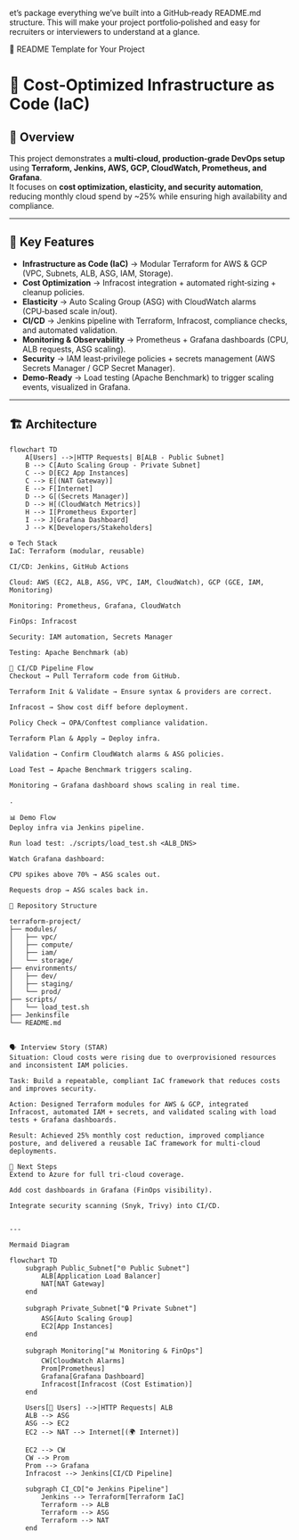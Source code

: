 et’s package everything we’ve built into a GitHub‑ready README.md structure. This will make your project portfolio‑polished and easy for recruiters or interviewers to understand at a glance.

📘 README Template for Your Project
# 🚀 Cost‑Optimized Infrastructure as Code (IaC)

## 📌 Overview
This project demonstrates a **multi‑cloud, production‑grade DevOps setup** using **Terraform, Jenkins, AWS, GCP, CloudWatch, Prometheus, and Grafana**.  
It focuses on **cost optimization, elasticity, and security automation**, reducing monthly cloud spend by ~25% while ensuring high availability and compliance.

---

## 🎯 Key Features
- **Infrastructure as Code (IaC)** → Modular Terraform for AWS & GCP (VPC, Subnets, ALB, ASG, IAM, Storage).
- **Cost Optimization** → Infracost integration + automated right‑sizing + cleanup policies.
- **Elasticity** → Auto Scaling Group (ASG) with CloudWatch alarms (CPU‑based scale in/out).
- **CI/CD** → Jenkins pipeline with Terraform, Infracost, compliance checks, and automated validation.
- **Monitoring & Observability** → Prometheus + Grafana dashboards (CPU, ALB requests, ASG scaling).
- **Security** → IAM least‑privilege policies + secrets management (AWS Secrets Manager / GCP Secret Manager).
- **Demo‑Ready** → Load testing (Apache Benchmark) to trigger scaling events, visualized in Grafana.

---

## 🏗️ Architecture
```mermaid
flowchart TD
    A[Users] -->|HTTP Requests| B[ALB - Public Subnet]
    B --> C[Auto Scaling Group - Private Subnet]
    C --> D[EC2 App Instances]
    C --> E[(NAT Gateway)]
    E --> F[Internet]
    D --> G[(Secrets Manager)]
    D --> H[(CloudWatch Metrics)]
    H --> I[Prometheus Exporter]
    I --> J[Grafana Dashboard]
    J --> K[Developers/Stakeholders]

⚙️ Tech Stack
IaC: Terraform (modular, reusable)

CI/CD: Jenkins, GitHub Actions

Cloud: AWS (EC2, ALB, ASG, VPC, IAM, CloudWatch), GCP (GCE, IAM, Monitoring)

Monitoring: Prometheus, Grafana, CloudWatch

FinOps: Infracost

Security: IAM automation, Secrets Manager

Testing: Apache Benchmark (ab)

🚦 CI/CD Pipeline Flow
Checkout → Pull Terraform code from GitHub.

Terraform Init & Validate → Ensure syntax & providers are correct.

Infracost → Show cost diff before deployment.

Policy Check → OPA/Conftest compliance validation.

Terraform Plan & Apply → Deploy infra.

Validation → Confirm CloudWatch alarms & ASG policies.

Load Test → Apache Benchmark triggers scaling.

Monitoring → Grafana dashboard shows scaling in real time.

.

📊 Demo Flow
Deploy infra via Jenkins pipeline.

Run load test: ./scripts/load_test.sh <ALB_DNS>

Watch Grafana dashboard:

CPU spikes above 70% → ASG scales out.

Requests drop → ASG scales back in.

📂 Repository Structure

terraform-project/
├── modules/
│   ├── vpc/
│   ├── compute/
│   ├── iam/
│   └── storage/
├── environments/
│   ├── dev/
│   ├── staging/
│   └── prod/
├── scripts/
│   └── load_test.sh
├── Jenkinsfile
└── README.md


🗣️ Interview Story (STAR)
Situation: Cloud costs were rising due to overprovisioned resources and inconsistent IAM policies.

Task: Build a repeatable, compliant IaC framework that reduces costs and improves security.

Action: Designed Terraform modules for AWS & GCP, integrated Infracost, automated IAM + secrets, and validated scaling with load tests + Grafana dashboards.

Result: Achieved 25% monthly cost reduction, improved compliance posture, and delivered a reusable IaC framework for multi‑cloud deployments.

🚀 Next Steps
Extend to Azure for full tri‑cloud coverage.

Add cost dashboards in Grafana (FinOps visibility).

Integrate security scanning (Snyk, Trivy) into CI/CD.


---

Mermaid Diagram

flowchart TD
    subgraph Public_Subnet["🌐 Public Subnet"]
        ALB[Application Load Balancer]
        NAT[NAT Gateway]
    end

    subgraph Private_Subnet["🔒 Private Subnet"]
        ASG[Auto Scaling Group]
        EC2[App Instances]
    end

    subgraph Monitoring["📊 Monitoring & FinOps"]
        CW[CloudWatch Alarms]
        Prom[Prometheus]
        Grafana[Grafana Dashboard]
        Infracost[Infracost (Cost Estimation)]
    end

    Users[👥 Users] -->|HTTP Requests| ALB
    ALB --> ASG
    ASG --> EC2
    EC2 --> NAT --> Internet[(🌍 Internet)]

    EC2 --> CW
    CW --> Prom
    Prom --> Grafana
    Infracost --> Jenkins[CI/CD Pipeline]

    subgraph CI_CD["⚙️ Jenkins Pipeline"]
        Jenkins --> Terraform[Terraform IaC]
        Terraform --> ALB
        Terraform --> ASG
        Terraform --> NAT
    end

